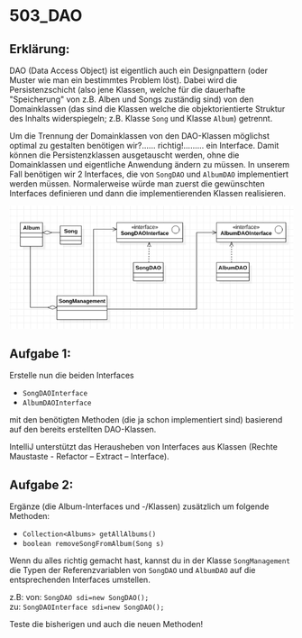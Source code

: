 # 503_DAO

## Erklärung:
DAO (Data Access Object) ist eigentlich auch ein Designpattern (oder Muster wie man ein bestimmtes Problem löst). Dabei wird die Persistenzschicht (also jene Klassen, welche für die dauerhafte "Speicherung" von z.B. Alben und Songs zuständig sind) von den Domainklassen (das sind die Klassen welche die objektorientierte Struktur des Inhalts widerspiegeln; z.B. Klasse ```Song``` und Klasse ```Album```) getrennt.

Um die Trennung der Domainklassen von den DAO-Klassen möglichst optimal zu gestalten benötigen wir?...... richtig!......... ein Interface. Damit können die Persistenzklassen ausgetauscht werden, ohne die Domainklassen und eigentliche Anwendung ändern zu müssen.
In unserem Fall benötigen wir 2 Interfaces, die von ```SongDAO``` und ```AlbumDAO``` implementiert werden müssen. Normalerweise würde man zuerst die gewünschten Interfaces definieren und dann die implementierenden Klassen realisieren.

![UML](./503.png)

## Aufgabe 1:

Erstelle nun die beiden Interfaces
- ```SongDAOInterface```
- ```AlbumDAOInterface```

mit den benötigten Methoden (die ja schon implementiert sind) basierend auf den bereits erstellten DAO-Klassen.

IntelliJ unterstützt das Herausheben von Interfaces aus Klassen (Rechte Maustaste - Refactor – Extract – Interface).


## Aufgabe 2:  
Ergänze (die Album-Interfaces und -/Klassen) zusätzlich um folgende Methoden:
- ```Collection<Albums> getAllAlbums()```
- ```boolean removeSongFromAlbum(Song s)```

Wenn du alles richtig gemacht hast, kannst du in der Klasse ```SongManagement``` die Typen der Referenzvariablen von ```SongDAO``` und ```AlbumDAO``` auf die entsprechenden Interfaces umstellen.

z.B:
von: ```SongDAO sdi=new SongDAO();```  
zu:  ```SongDAOInterface sdi=new SongDAO();```

Teste die bisherigen und auch die neuen Methoden!
